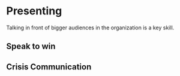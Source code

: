 # Presenting

Talking in front of bigger audiences in the organization is a key skill. 

## Speak to win



## Crisis Communication